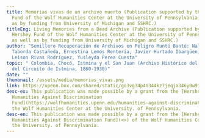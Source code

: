 ```yaml
---
title: Memorias vivas de un archivo muerto (Publication supported by the Hershey
  Fund of the Wolf Humanities Center at the University of Pennsylvania, as well
  as by funding from University of Michigan and SSHRC.)
titleEng: Living Memories from a Dead Archive (Publication supported by the
  Hershey Fund of the Wolf Humanities Center at the University of Pennsylvania,
  as well as by funding from University of Michigan and SSHRC.)
author: "Semillero Recuperación de Archivos en Peligro Muntú Bantú: Nallely
  Taborda Castañeda, Ernestina Lemos Rentería, Javier Hurtado Ibargüen, Jhon
  Leison Rivas Rodríguez, Yusleyda Perea Cuesta"
topic: " Colombia, Chocó, Istmina y el San Juan (Archivo Histórico del Juzgado
  del Circuito de Istmina, 1860-1930)"
date: ""
thumbnail: /assets/media/memorias_vivas.png
link: https://upenn.box.com/shared/static/go3vg34p4n344kz7jeqja346y0w9fe5s.pdf
desc-es: This publication was made possible by a grant from the [Hershey
  Humanities Against Discrimination
  Fund](https://wolfhumanities.upenn.edu/humanities-against-discrimination) of
  the Wolf Humanities Center at the University. of Pennsylvania.
desc-en: This publication was made possible by a grant from the [Hershey
  Humanities Against Discrimination Fund](<>) of the Wolf Humanities Center at
  the University. of Pennsylvania.
---
```

